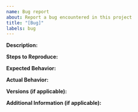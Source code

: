 ```yaml
---
name: Bug report
about: Report a bug encountered in this project
title: "[Bug]"
labels: bug
---
```


 **Description:**

<!--[Provide a brief description of the bug]-->

**Steps to Reproduce:**

<!--[Outline the steps to reproduce the bug]-->

**Expected Behavior:**

<!--[Describe what you expected to happen]-->

**Actual Behavior:**

<!--[Describe what actually happened]-->

**Versions (if applicable):**

<!--
- diff-ymd-package version: [e.g., 1.0.0]
- Node.js version: [e.g., 14.17.5]
- Operating System: [e.g., Windows 10]
- Browser [e.g. chrome]
-->

**Additional Information (if applicable):**

<!--[Include any additional information, logs, or screenshots]-->
